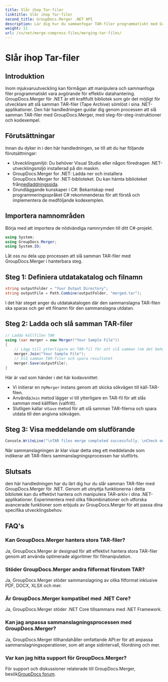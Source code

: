 ```yaml
---
title: Slår ihop Tar-filer
linktitle: Slår ihop Tar-filer
second_title: GroupDocs.Merger .NET API
description: Lär dig hur du sammanfogar TAR-filer programmatiskt med GroupDocs.Merger för .NET. Följ vår steg-för-steg-guide för att hantera TAR-arkiv effektivt.
weight: 11
url: /sv/net/merge-compress-files/merging-tar-files/
---
```


# Slår ihop Tar-filer

## Introduktion
Inom mjukvaruutveckling kan förmågan att manipulera och sammanfoga filer programmatiskt vara avgörande för effektiv datahantering. GroupDocs.Merger för .NET är ett kraftfullt bibliotek som gör det möjligt för utvecklare att slå samman TAR-filer (Tape Archive) sömlöst i sina .NET-applikationer. Den här handledningen guidar dig genom processen att slå samman TAR-filer med GroupDocs.Merger, med steg-för-steg-instruktioner och kodexempel.
## Förutsättningar
Innan du dyker in i den här handledningen, se till att du har följande förutsättningar:
- Utvecklingsmiljö: Du behöver Visual Studio eller någon föredragen .NET-utvecklingsmiljö installerad på din maskin.
-  GroupDocs.Merger for .NET: Ladda ner och installera GroupDocs.Merger for .NET-biblioteket. Du kan hämta biblioteket från[nedladdningssida](https://releases.groupdocs.com/merger/net/).
- Grundläggande kunskaper i C#: Bekantskap med programmeringsspråket C# rekommenderas för att förstå och implementera de medföljande kodexemplen.

## Importera namnområden
Börja med att importera de nödvändiga namnrymden till ditt C#-projekt.

```csharp
using System; 
using GroupDocs.Merger;
using System.IO;
```

Låt oss nu dela upp processen att slå samman TAR-filer med GroupDocs.Merger i hanterbara steg.
## Steg 1: Definiera utdatakatalog och filnamn
```csharp
string outputFolder = "Your Output Directory";
string outputFile = Path.Combine(outputFolder, "merged.tar");
```
I det här steget anger du utdatakatalogen där den sammanslagna TAR-filen ska sparas och ger ett filnamn för den sammanslagna utdatan.
## Steg 2: Ladda och slå samman TAR-filer
```csharp
// Ladda källfilen TAR
using (var merger = new Merger("Your Sample File"))
{
    // Lägg till ytterligare en TAR-fil för att slå samman (om det behövs)
    merger.Join("Your Sample File");
    // Slå samman TAR-filer och spara resultatet
    merger.Save(outputFile);
}
```
Här är vad som händer i det här kodavsnittet:
-  Vi initierar en ny`Merger` instans genom att skicka sökvägen till käll-TAR-filen.
-  Använda`Join` metod lägger vi till ytterligare en TAR-fil för att slås samman med källfilen (valfritt).
-  Slutligen kallar vi`Save` metod för att slå samman TAR-filerna och spara utdata till den angivna sökvägen.
## Steg 3: Visa meddelande om slutförande
```csharp
Console.WriteLine("\nTAR files merge completed successfully. \nCheck output in {0}", outputFolder);
```
När sammanslagningen är klar visar detta steg ett meddelande som indikerar att TAR-filers sammanslagningsprocessen har slutförts.

## Slutsats
den här handledningen har du lärt dig hur du slår samman TAR-filer med GroupDocs.Merger för .NET. Genom att utnyttja funktionerna i detta bibliotek kan du effektivt hantera och manipulera TAR-arkiv i dina .NET-applikationer. Experimentera med olika filkombinationer och utforska avancerade funktioner som erbjuds av GroupDocs.Merger för att passa dina specifika utvecklingsbehov.

## FAQ's
### Kan GroupDocs.Merger hantera stora TAR-filer?
Ja, GroupDocs.Merger är designad för att effektivt hantera stora TAR-filer genom att använda optimerade algoritmer för filmanipulation.
### Stöder GroupDocs.Merger andra filformat förutom TAR?
Ja, GroupDocs.Merger stöder sammanslagning av olika filformat inklusive PDF, DOCX, XLSX och mer.
### Är GroupDocs.Merger kompatibel med .NET Core?
Ja, GroupDocs.Merger stöder .NET Core tillsammans med .NET Framework.
### Kan jag anpassa sammanslagningsprocessen med GroupDocs.Merger?
Ja, GroupDocs.Merger tillhandahåller omfattande API:er för att anpassa sammanslagningsoperationer, som att ange sidintervall, filordning och mer.
### Var kan jag hitta support för GroupDocs.Merger?
 För support och diskussioner relaterade till GroupDocs.Merger, besök[GroupDocs forum](https://forum.groupdocs.com/c/merger/32).